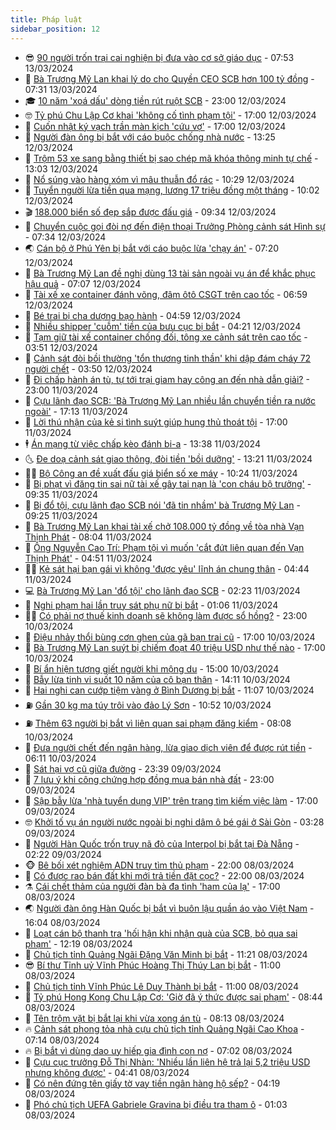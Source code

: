 ```yaml
---
title: Pháp luật
sidebar_position: 12
---
```


<!-- vnexpress-phap-luat:START -->
- 😎 [90 người trốn trại cai nghiện bị đưa vào cơ sở giáo dục](https://vnexpress.net/90-nguoi-tron-trai-cai-nghien-bi-dua-vao-co-so-giao-duc-4721815.html) - 07:53 13/03/2024
- 🥰 [Bà Trương Mỹ Lan khai lý do cho Quyền CEO SCB hơn 100 tỷ đồng](https://vnexpress.net/ba-truong-my-lan-khai-ly-do-cho-quyen-ceo-scb-hon-100-ty-dong-4721796.html) - 07:31 13/03/2024
- 🎓 [10 năm &#39;xoá dấu&#39; dòng tiền rút ruột SCB](https://vnexpress.net/10-nam-xoa-dau-dong-tien-rut-ruot-scb-4720689.html) - 23:00 12/03/2024
- 🤓 [Tỷ phú Chu Lập Cơ khai &#39;không cố tình phạm tội&#39;](https://vnexpress.net/ty-phu-chu-lap-co-khai-khong-co-tinh-pham-toi-4721533.html) - 17:00 12/03/2024
- 🎊 [Cuốn nhật ký vạch trần màn kịch &#39;cứu vợ&#39;](https://vnexpress.net/cuon-nhat-ky-vach-tran-man-kich-cuu-vo-4720682.html) - 17:00 12/03/2024
- 🙉 [Người đàn ông bị bắt với cáo buộc chống nhà nước](https://vnexpress.net/nguoi-dan-ong-bi-bat-voi-cao-buoc-chong-nha-nuoc-4721540.html) - 13:25 12/03/2024
- 🤡 [Trộm 53 xe sang bằng thiết bị sao chép mã khóa thông minh tự chế](https://vnexpress.net/trom-53-xe-sang-bang-thiet-bi-sao-chep-ma-khoa-thong-minh-tu-che-4721513.html) - 13:03 12/03/2024
- 🗽 [Nổ súng vào hàng xóm vì mâu thuẫn đổ rác](https://vnexpress.net/no-sung-vao-hang-xom-vi-mau-thuan-do-rac-4721493.html) - 10:29 12/03/2024
- 🌋 [Tuyển người lừa tiền qua mạng, lương 17 triệu đồng một tháng](https://vnexpress.net/tuyen-nguoi-lua-tien-qua-mang-luong-17-trieu-dong-mot-thang-4721478.html) - 10:02 12/03/2024
- 🎬 [188.000 biển số đẹp sắp được đấu giá](https://vnexpress.net/188-000-bien-so-dep-sap-duoc-dau-gia-4721426.html) - 09:34 12/03/2024
- 💯 [Chuyển cuộc gọi đòi nợ đến điện thoại Trưởng Phòng cảnh sát Hình sự](https://vnexpress.net/chuyen-cuoc-goi-vao-so-truong-phong-canh-sat-hinh-su-de-hu-doa-4721360.html) - 07:34 12/03/2024
- 🌏 [Cán bộ ở Phú Yên bị bắt với cáo buộc lừa &#39;chạy án&#39;](https://vnexpress.net/can-bo-o-phu-yen-bi-bat-voi-cao-buoc-lua-chay-an-4721361.html) - 07:20 12/03/2024
- 🌊 [Bà Trương Mỹ Lan đề nghị dùng 13 tài sản ngoài vụ án để khắc phục hậu quả](https://vnexpress.net/ba-truong-my-lan-de-nghi-dung-13-tai-san-ngoai-vu-an-de-khac-phuc-hau-qua-4721373.html) - 07:07 12/03/2024
- 💂 [Tài xế xe container đánh võng, đâm ôtô CSGT trên cao tốc](https://video.vnexpress.net/tai-xe-xe-container-danh-vong-dam-oto-csgt-tren-cao-toc-4721370.html) - 06:59 12/03/2024
- 🎡 [Bé trai bị cha dượng bạo hành](https://vnexpress.net/be-trai-bi-cha-duong-bao-hanh-4721330.html) - 04:59 12/03/2024
- 🫶 [Nhiều shipper &#39;cuỗm&#39; tiền của bưu cục bị bắt](https://vnexpress.net/nhieu-shipper-cuom-tien-cua-buu-cuc-bi-bat-4721275.html) - 04:21 12/03/2024
- 🐲 [Tạm giữ tài xế container chống đối, tông xe cảnh sát trên cao tốc](https://vnexpress.net/tam-giu-tai-xe-container-chong-doi-tong-xe-canh-sat-tren-cao-toc-4721285.html) - 03:51 12/03/2024
- 🚀 [Cảnh sát đòi bồi thường &#39;tổn thương tinh thần&#39; khi dập đám cháy 72 người chết](https://vnexpress.net/canh-sat-doi-boi-thuong-ton-thuong-tinh-than-khi-dap-dam-chay-72-nguoi-chet-4721100.html) - 03:50 12/03/2024
- 🎊 [Đi chấp hành án tù, tự tới trại giam hay công an đến nhà dẫn giải?](https://vnexpress.net/di-chap-hanh-an-tu-tu-toi-trai-giam-hay-cong-an-den-nha-dan-giai-4720917.html) - 23:00 11/03/2024
- 🤗 [Cựu lãnh đạo SCB: &#39;Bà Trương Mỹ Lan nhiều lần chuyển tiền ra nước ngoài&#39;](https://vnexpress.net/cuu-lanh-dao-scb-ba-truong-my-lan-nhieu-lan-chuyen-tien-ra-nuoc-ngoai-4721098.html) - 17:13 11/03/2024
- 🗽 [Lời thú nhận của kẻ si tình suýt giúp hung thủ thoát tội](https://vnexpress.net/loi-thu-nhan-cua-ke-si-tinh-suyt-giup-hung-thu-thoat-toi-4721087.html) - 17:00 11/03/2024
- 🕴 [Án mạng từ việc chấp kèo đánh bi-a](https://vnexpress.net/an-mang-tu-viec-chap-keo-danh-bi-a-4721116.html) - 13:38 11/03/2024
- 🌜 [Đe doạ cảnh sát giao thông, đòi tiền &#39;bồi dưỡng&#39;](https://vnexpress.net/de-doa-canh-sat-giao-thong-doi-tien-boi-duong-4721105.html) - 13:21 11/03/2024
- 🧑‍🏫 [Bộ Công an đề xuất đấu giá biển số xe máy](https://vnexpress.net/bo-cong-an-de-xuat-dau-gia-bien-so-xe-may-4720970.html) - 10:24 11/03/2024
- 🦩 [Bị phạt vì đăng tin sai nữ tài xế gây tai nạn là &#39;con cháu bộ trưởng&#39;](https://vnexpress.net/bi-phat-vi-dang-tin-sai-nu-tai-xe-gay-tai-nan-la-con-chau-bo-truong-4721010.html) - 09:35 11/03/2024
- 💼 [Bị đổ tội, cựu lãnh đạo SCB nói &#39;đã tin nhầm&#39; bà Trương Mỹ Lan](https://vnexpress.net/bi-do-toi-cuu-lanh-dao-scb-noi-da-tin-nham-ba-truong-my-lan-4721035.html) - 09:25 11/03/2024
- 💫 [Bà Trương Mỹ Lan khai tài xế chở 108.000 tỷ đồng về tòa nhà Vạn Thịnh Phát](https://vnexpress.net/ba-truong-my-lan-khai-tai-xe-cho-108-000-ty-dong-ve-toa-nha-van-thinh-phat-4720933.html) - 08:04 11/03/2024
- 🦅 [Ông Nguyễn Cao Trí: Phạm tội vì muốn &#39;cắt đứt liên quan đến Vạn Thịnh Phát&#39;](https://vnexpress.net/ong-nguyen-cao-tri-pham-toi-vi-muon-cat-dut-lien-quan-den-van-thinh-phat-4720863.html) - 04:51 11/03/2024
- 🧑‍💻 [Kẻ sát hại bạn gái vì không &#39;được yêu&#39; lĩnh án chung thân](https://vnexpress.net/ke-sat-hai-ban-gai-vi-khong-duoc-yeu-linh-an-chung-than-4720879.html) - 04:44 11/03/2024
- 💻 [Bà Trương Mỹ Lan &#39;đổ tội&#39; cho lãnh đạo SCB](https://vnexpress.net/ba-truong-my-lan-do-toi-cho-lanh-dao-scb-4720775.html) - 02:23 11/03/2024
- 🤠 [Nghi phạm hai lần truy sát phụ nữ bị bắt](https://vnexpress.net/nghi-pham-hai-lan-truy-sat-phu-nu-bi-bat-4715644.html) - 01:06 11/03/2024
- 🧑‍🏫 [Có phải nợ thuế kinh doanh sẽ không làm được sổ hồng?](https://vnexpress.net/co-phai-no-thue-kinh-doanh-se-khong-lam-duoc-so-hong-4720667.html) - 23:00 10/03/2024
- 🌈 [Điệu nhảy thổi bùng cơn ghen của gã bạn trai cũ](https://vnexpress.net/dieu-nhay-thoi-bung-con-ghen-cua-ga-ban-trai-cu-4720669.html) - 17:00 10/03/2024
- 🌮 [Bà Trương Mỹ Lan suýt bị chiếm đoạt 40 triệu USD như thế nào](https://vnexpress.net/ba-truong-my-lan-suyt-bi-chiem-doat-40-trieu-usd-nhu-the-nao-4720535.html) - 17:00 10/03/2024
- 🐲 [Bí ẩn hiện tượng giết người khi mộng du](https://vnexpress.net/bi-an-hien-tuong-giet-nguoi-khi-mong-du-4720319.html) - 15:00 10/03/2024
- 🧰 [Bẫy lừa tinh vi suốt 10 năm của cô bạn thân](https://vnexpress.net/bay-lua-tinh-vi-suot-10-nam-cua-co-ban-than-4720624.html) - 14:11 10/03/2024
- 💄 [Hai nghi can cướp tiệm vàng ở Bình Dương bị bắt](https://vnexpress.net/hai-nghi-can-cuop-tiem-vang-o-binh-duong-bi-bat-4717898.html) - 11:07 10/03/2024
- ⛽️ [Gần 30 kg ma túy trôi vào đảo Lý Sơn](https://vnexpress.net/gan-30-kg-ma-tuy-troi-vao-dao-ly-son-4720621.html) - 10:52 10/03/2024
- ⛽️ [Thêm 63 người bị bắt vì liên quan sai phạm đăng kiểm](https://vnexpress.net/them-63-nguoi-bi-bat-vi-lien-quan-sai-pham-dang-kiem-4720590.html) - 08:08 10/03/2024
- 💂 [Đưa người chết đến ngân hàng, lừa giao dịch viên để được rút tiền](https://vnexpress.net/dua-nguoi-chet-den-ngan-hang-lua-giao-dich-vien-de-duoc-rut-tien-4720559.html) - 06:11 10/03/2024
- 🤔 [Sát hại vợ cũ giữa đường](https://vnexpress.net/sat-hai-vo-cu-giua-duong-4720479.html) - 23:39 09/03/2024
- 🧐 [7 lưu ý khi công chứng hợp đồng mua bán nhà đất](https://vnexpress.net/7-luu-y-khi-cong-chung-hop-dong-mua-ban-nha-dat-4719910.html) - 23:00 09/03/2024
- 🎃 [Sập bẫy lừa &#39;nhà tuyển dụng VIP&#39; trên trang tìm kiếm việc làm](https://vnexpress.net/sap-bay-lua-cua-nha-tuyen-dung-vip-tren-trang-tim-kiem-viec-lam-4720025.html) - 17:00 09/03/2024
- 🤓 [Khởi tố vụ án người nước ngoài bị nghi dâm ô bé gái ở Sài Gòn](https://vnexpress.net/khoi-to-vu-an-nguoi-nuoc-ngoai-bi-nghi-dam-o-be-gai-o-sai-gon-4720311.html) - 03:28 09/03/2024
- 💃 [Người Hàn Quốc trốn truy nã đỏ của Interpol bị bắt tại Đà Nẵng](https://vnexpress.net/nguoi-han-quoc-tron-truy-na-do-cua-interpol-bi-bat-tai-da-nang-4720289.html) - 02:22 09/03/2024
- 🐵 [Bê bối xét nghiệm ADN truy tìm thủ phạm](https://vnexpress.net/be-boi-xet-nghiem-adn-truy-tim-thu-pham-4719982.html) - 22:00 08/03/2024
- 🤖 [Có được rao bán đất khi mới trả tiền đặt cọc?](https://vnexpress.net/co-duoc-rao-ban-dat-khi-moi-tra-tien-dat-coc-4719716.html) - 22:00 08/03/2024
- ⚗️ [Cái chết thảm của người đàn bà đa tình &#39;ham của lạ&#39;](https://vnexpress.net/cai-chet-tham-cua-nguoi-dan-ba-da-tinh-ham-cua-la-4720167.html) - 17:00 08/03/2024
- 🌏 [Người đàn ông Hàn Quốc bị bắt vì buôn lậu quần áo vào Việt Nam](https://vnexpress.net/nguoi-dan-ong-han-quoc-bi-bat-vi-buon-lau-quan-ao-vao-viet-nam-4720204.html) - 16:04 08/03/2024
- 🦆 [Loạt cán bộ thanh tra &#39;hối hận khi nhận quà của SCB, bỏ qua sai phạm&#39;](https://vnexpress.net/loat-can-bo-thanh-tra-hoi-han-khi-nhan-qua-cua-scb-bo-qua-sai-pham-4720163.html) - 12:19 08/03/2024
- 🐎 [Chủ tịch tỉnh Quảng Ngãi Đặng Văn Minh bị bắt](https://vnexpress.net/chu-tich-quang-ngai-dang-van-minh-bi-bat-4719850.html) - 11:21 08/03/2024
- 😎 [Bí thư Tỉnh uỷ Vĩnh Phúc Hoàng Thị Thúy Lan bị bắt](https://vnexpress.net/bi-thu-vinh-phuc-hoang-thi-thuy-lan-bi-bat-4719643.html) - 11:00 08/03/2024
- 💪 [Chủ tịch tỉnh Vĩnh Phúc Lê Duy Thành bị bắt](https://vnexpress.net/chu-tich-vinh-phuc-le-duy-thanh-bi-bat-4719632.html) - 11:00 08/03/2024
- 🤡 [Tỷ phú Hong Kong Chu Lập Cơ: &#39;Giờ đã ý thức được sai phạm&#39;](https://vnexpress.net/ty-phu-hong-kong-chu-lap-co-gio-da-y-thuc-duoc-sai-pham-4720031.html) - 08:44 08/03/2024
- 🌁 [Tên trộm vặt bị bắt lại khi vừa xong án tù](https://vnexpress.net/bi-bat-lai-ngay-khi-chap-hanh-xong-an-tu-4720030.html) - 08:13 08/03/2024
- 🔥 [Cảnh sát phong tỏa nhà cựu chủ tịch tỉnh Quảng Ngãi Cao Khoa](https://vnexpress.net/canh-sat-phong-toa-nha-cuu-chu-tich-tinh-quang-ngai-cao-khoa-4720036.html) - 07:14 08/03/2024
- 🔥 [Bị bắt vì dùng dao uy hiếp gia đình con nợ](https://vnexpress.net/bi-bat-vi-dung-dao-uy-hiep-gia-dinh-con-no-4720032.html) - 07:02 08/03/2024
- 👺 [Cựu cục trưởng Đỗ Thị Nhàn: &#39;Nhiều lần liên hệ trả lại 5,2 triệu USD nhưng không được&#39;](https://vnexpress.net/cuu-cuc-truong-do-thi-nhan-nhieu-lan-lien-he-tra-lai-5-2-trieu-usd-nhung-khong-duoc-4719964.html) - 04:41 08/03/2024
- 🎊 [Có nên đứng tên giấy tờ vay tiền ngân hàng hộ sếp?](https://vnexpress.net/co-nen-dung-ten-giay-to-vay-tien-ngan-hang-ho-sep-4719706.html) - 04:19 08/03/2024
- 🎊 [Phó chủ tịch UEFA Gabriele Gravina bị điều tra tham ô](https://vnexpress.net/pho-chu-tich-uefa-gabriele-gravina-bi-dieu-tra-toi-tham-o-4719788.html) - 01:03 08/03/2024<!-- vnexpress-phap-luat:END -->
